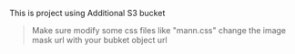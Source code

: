 This is project using Additional S3 bucket 

>Make sure modify some css files like "mann.css" change the image mask url with your bubket object url
